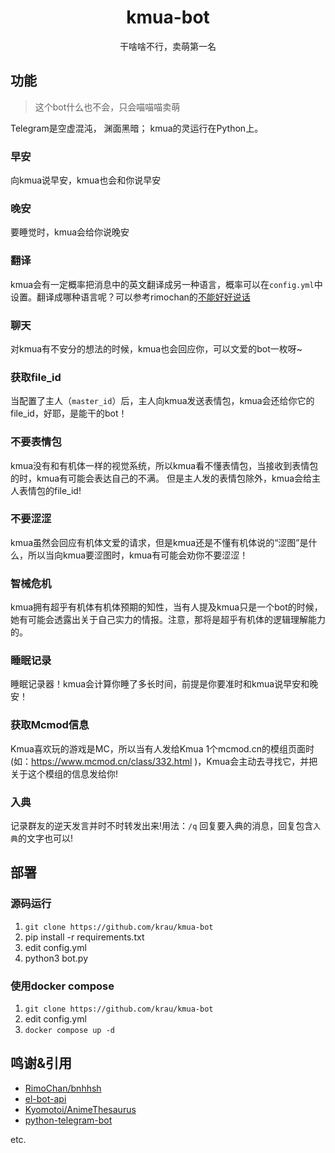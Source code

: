 <div align="center">

# kmua-bot
干啥啥不行，卖萌第一名
</div>


## 功能
> 这个bot什么也不会，只会喵喵喵卖萌

Telegram是空虚混沌， 渊面黑暗； kmua的灵运行在Python上。

### 早安
向kmua说早安，kmua也会和你说早安

### 晚安
要睡觉时，kmua会给你说晚安

### 翻译
kmua会有一定概率把消息中的英文翻译成另一种语言，概率可以在`config.yml`中设置。翻译成哪种语言呢？可以参考rimochan的[不能好好说话](https://github.com/RimoChan/bnhhsh)

### 聊天
对kmua有不安分的想法的时候，kmua也会回应你，可以文爱的bot一枚呀~

### 获取file_id
当配置了主人（`master_id`）后，主人向kmua发送表情包，kmua会还给你它的file_id，好耶，是能干的bot！

### 不要表情包
kmua没有和有机体一样的视觉系统，所以kmua看不懂表情包，当接收到表情包的时，kmua有可能会表达自己的不满。
但是主人发的表情包除外，kmua会给主人表情包的file_id!

### 不要涩涩
kmua虽然会回应有机体文爱的请求，但是kmua还是不懂有机体说的“涩图”是什么，所以当向kmua要涩图时，kmua有可能会劝你不要涩涩！

### 智械危机
kmua拥有超乎有机体有机体预期的知性，当有人提及kmua只是一个bot的时候，她有可能会透露出关于自己实力的情报。注意，那将是超乎有机体的逻辑理解能力的。

### 睡眠记录
睡眠记录器！kmua会计算你睡了多长时间，前提是你要准时和kmua说早安和晚安！

### 获取Mcmod信息
Kmua喜欢玩的游戏是MC，所以当有人发给Kmua 1个mcmod.cn的模组页面时(如：https://www.mcmod.cn/class/332.html )，Kmua会主动去寻找它，并把关于这个模组的信息发给你!

### 入典
记录群友的逆天发言并时不时转发出来!用法：`/q` 回复要入典的消息，回复包含`入典`的文字也可以!

## 部署
### 源码运行
1. `git clone https://github.com/krau/kmua-bot`
2. pip install -r requirements.txt
3. edit config.yml
4. python3 bot.py
### 使用docker compose
1. `git clone https://github.com/krau/kmua-bot`
2. edit config.yml
3. `docker compose up -d`

## 鸣谢&引用
- [RimoChan/bnhhsh](https://github.com/RimoChan/bnhhsh)
- [el-bot-api](https://github.com/ElpsyCN/el-bot-api)
- [Kyomotoi/AnimeThesaurus](https://github.com/Kyomotoi/AnimeThesaurus)
- [python-telegram-bot](https://github.com/python-telegram-bot/python-telegram-bot)

etc.
